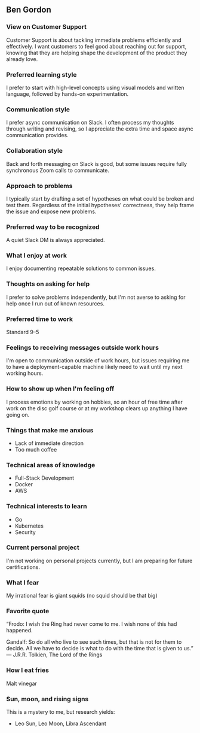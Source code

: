 ## Ben Gordon

### View on Customer Support

Customer Support is about tackling immediate problems efficiently and effectively. I want customers to feel good about reaching out for support, knowing that they are helping shape the development of the product they already love.

### Preferred learning style

I prefer to start with high-level concepts using visual models and written language, followed by hands-on experimentation.

### Communication style

I prefer async communication on Slack. I often process my thoughts through writing and revising, so I appreciate the extra time and space async communication provides.

### Collaboration style

Back and forth messaging on Slack is good, but some issues require fully synchronous Zoom calls to communicate.

### Approach to problems

I typically start by drafting a set of hypotheses on what could be broken and test them. Regardless of the initial hypotheses' correctness, they help frame the issue and expose new problems.

### Preferred way to be recognized

A quiet Slack DM is always appreciated.

### What I enjoy at work

I enjoy documenting repeatable solutions to common issues.

### Thoughts on asking for help

I prefer to solve problems independently, but I'm not averse to asking for help once I run out of known resources.

### Preferred time to work

Standard 9–5

### Feelings to receiving messages outside work hours

I'm open to communication outside of work hours, but issues requiring me to have a deployment-capable machine likely need to wait until my next working hours.

### How to show up when I'm feeling off

I process emotions by working on hobbies, so an hour of free time after work on the disc golf course or at my workshop clears up anything I have going on.

### Things that make me anxious

- Lack of immediate direction
- Too much coffee

### Technical areas of knowledge

- Full-Stack Development
- Docker
- AWS

### Technical interests to learn

- Go
- Kubernetes
- Security

### Current personal project

I'm not working on personal projects currently, but I am preparing for future certifications.

### What I fear

My irrational fear is giant squids (no squid should be that big)

### Favorite quote

“Frodo: I wish the Ring had never come to me. I wish none of this had happened.

Gandalf: So do all who live to see such times, but that is not for them to decide. All we have to decide is what to do with the time that is given to us.”
― J.R.R. Tolkien, The Lord of the Rings

### How I eat fries

Malt vinegar

### Sun, moon, and rising signs

This is a mystery to me, but research yields:

- Leo Sun, Leo Moon, Libra Ascendant
